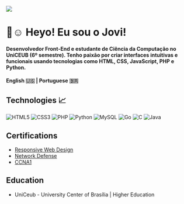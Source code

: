 ![](https://komarev.com/ghpvc/?username=Joviviz&color=blueviolet)
# 👋☺️ Heyo! Eu sou o Jovi!

#### Desenvolvedor Front-End e estudante de Ciência da Computação no UniCEUB (6º semestre). Tenho paixão por criar interfaces intuitivas e funcionais usando tecnologias como HTML, CSS, JavaScript, PHP e Python.
#### English :us: | Portuguese 🇧🇷

## Technologies 📈 

![HTML5](https://img.shields.io/badge/html5-%23E34F26.svg?style=for-the-badge&logo=html5&logoColor=white)
![CSS3](https://img.shields.io/badge/css3-%231572B6.svg?style=for-the-badge&logo=css3&logoColor=white)
![PHP](https://img.shields.io/badge/php-%23777BB4.svg?style=for-the-badge&logo=php&logoColor=white)
![Python](https://img.shields.io/badge/python-3670A0?style=for-the-badge&logo=python&logoColor=ffdd54)
![MySQL](https://img.shields.io/badge/mysql-4479A1.svg?style=for-the-badge&logo=mysql&logoColor=white)
![Go](https://img.shields.io/badge/go-%2300ADD8.svg?style=for-the-badge&logo=go&logoColor=white)
![C](https://img.shields.io/badge/c-%2300599C.svg?style=for-the-badge&logo=c&logoColor=white)
![Java](https://img.shields.io/badge/java-%23ED8B00.svg?style=for-the-badge&logo=openjdk&logoColor=white)

## Certifications
* [Responsive Web Design](https://www.freecodecamp.org/certification/Joviviz/responsive-web-design)
* [Network Defense](https://www.credly.com/badges/8ec94c1c-f97a-4317-864b-8add4607c223/linked_in?t=su94ft)
* [CCNA1](https://www.credly.com/badges/947715a1-9a92-4328-ad07-acc5e78ee1d9/public_url)

## Education
*  UniCeub - University Center of Brasília | Higher Education

